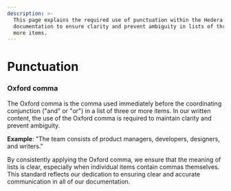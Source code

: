 ```yaml
---
description: >-
  This page explains the required use of punctuation within the Hedera
  documentation to ensure clarity and prevent ambiguity in lists of three or
  more items.
---
```


# Punctuation

### Oxford comma

The Oxford comma is the comma used immediately before the coordinating conjunction ("and" or "or") in a list of three or more items. In our written content, the use of the Oxford comma is required to maintain clarity and prevent ambiguity.

**Example**: "The team consists of product managers, developers, designers, and writers."

By consistently applying the Oxford comma, we ensure that the meaning of lists is clear, especially when individual items contain commas themselves. This standard reflects our dedication to ensuring clear and accurate communication in all of our documentation.
